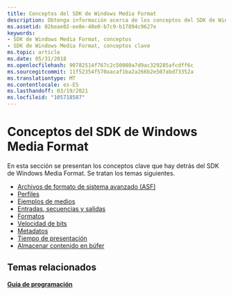 ```yaml
---
title: Conceptos del SDK de Windows Media Format
description: Obtenga información acerca de los conceptos del SDK de Windows Media Format, como perfiles, formatos y velocidad de bits.
ms.assetid: 02beae02-ee8e-40e0-b7c9-b17894c9627e
keywords:
- SDK de Windows Media Format, conceptos
- SDK de Windows Media Format, conceptos clave
ms.topic: article
ms.date: 05/31/2018
ms.openlocfilehash: 90782514f767c2c50080a7d9ac329285afcdff6c
ms.sourcegitcommit: 11f52354f570aacaf1ba2a266b2e507abd73352a
ms.translationtype: MT
ms.contentlocale: es-ES
ms.lasthandoff: 03/19/2021
ms.locfileid: "105718587"
---
```

# <a name="windows-media-format-sdk-concepts"></a>Conceptos del SDK de Windows Media Format

En esta sección se presentan los conceptos clave que hay detrás del SDK de Windows Media Format. Se tratan los temas siguientes.

-   [Archivos de formato de sistema avanzado (ASF)](advanced-systems-format--asf--files.md)
-   [Perfiles](profiles.md)
-   [Ejemplos de medios](media-samples.md)
-   [Entradas, secuencias y salidas](inputs-streams-and-outputs.md)
-   [Formatos](formats.md)
-   [Velocidad de bits](bit-rate.md)
-   [Metadatos](metadata.md)
-   [Tiempo de presentación](presentation-time.md)
-   [Almacenar contenido en búfer](buffering-content.md)

## <a name="related-topics"></a>Temas relacionados

<dl> <dt>

[**Guía de programación**](programming-guide.md)
</dt> </dl>

 

 




